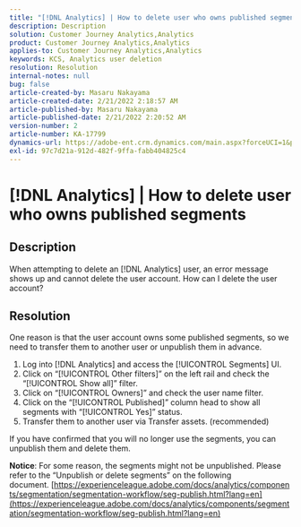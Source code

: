 ```yaml
---
title: "[!DNL Analytics] | How to delete user who owns published segments"
description: Description
solution: Customer Journey Analytics,Analytics
product: Customer Journey Analytics,Analytics
applies-to: Customer Journey Analytics,Analytics
keywords: KCS, Analytics user deletion
resolution: Resolution
internal-notes: null
bug: false
article-created-by: Masaru Nakayama
article-created-date: 2/21/2022 2:18:57 AM
article-published-by: Masaru Nakayama
article-published-date: 2/21/2022 2:20:52 AM
version-number: 2
article-number: KA-17799
dynamics-url: https://adobe-ent.crm.dynamics.com/main.aspx?forceUCI=1&pagetype=entityrecord&etn=knowledgearticle&id=d767189f-bc92-ec11-b400-000d3a58b8a1
exl-id: 97c7d21a-912d-482f-9ffa-fabb404825c4
---
```

# [!DNL Analytics] | How to delete user who owns published segments

## Description

When attempting to delete an [!DNL Analytics] user, an error message shows up and cannot delete the user account. How can I delete the user account?

## Resolution




One reason is that the user account owns some published segments, so we need to transfer them to another user or unpublish them in advance.

1. Log into [!DNL Analytics] and access the [!UICONTROL Segments] UI.
2. Click on “[!UICONTROL Other filters]” on the left rail and check the “[!UICONTROL Show all]” filter.
3. Click on “[!UICONTROL Owners]” and check the user name filter.
4. Click on the “[!UICONTROL Published]” column head to show all segments with “[!UICONTROL Yes]” status.
5. Transfer them to another user via Transfer assets. (recommended)


If you have confirmed that you will no longer use the segments, you can unpublish them and delete them.



<b>Notice</b>: For some reason, the segments might not be unpublished. Please refer to the “Unpublish or delete segments” on the following document. [https://experienceleague.adobe.com/docs/analytics/components/segmentation/segmentation-workflow/seg-publish.html?lang=en](https://experienceleague.adobe.com/docs/analytics/components/segmentation/segmentation-workflow/seg-publish.html?lang=en)
